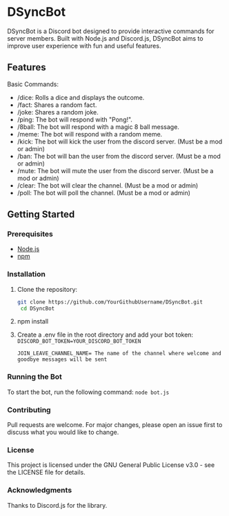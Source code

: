 # DSyncBot

DSyncBot is a Discord bot designed to provide interactive commands for server members. Built with Node.js and Discord.js, DSyncBot aims to improve user experience with fun and useful features.

## Features

Basic Commands:

- /dice: Rolls a dice and displays the outcome.
- /fact: Shares a random fact.
- /joke: Shares a random joke.
- /ping: The bot will respond with "Pong!".
- /8ball: The bot will respond with a magic 8 ball message.
- /meme: The bot will respond with a random meme.
- /kick: The bot will kick the user from the discord server. (Must be a mod or admin)
- /ban: The bot will ban the user from the discord server. (Must be a mod or admin)
- /mute: The bot will mute the user from the discord server. (Must be a mod or admin)
- /clear: The bot will clear the channel. (Must be a mod or admin)
- /poll: The bot will poll the channel. (Must be a mod or admin)

## Getting Started

### Prerequisites

- [Node.js](https://nodejs.org/)
- [npm](https://www.npmjs.com/)

### Installation

1. Clone the repository:
   ```bash
   git clone https://github.com/YourGithubUsername/DSyncBot.git
    cd DSyncBot
2. npm install
3. Create a .env file in the root directory and add your bot token:
   ```DISCORD_BOT_TOKEN=YOUR_DISCORD_BOT_TOKEN```

   ```JOIN_LEAVE_CHANNEL_NAME= The name of the channel where welcome and goodbye messages will be sent```

### Running the Bot
To start the bot, run the following command:
```node bot.js```

### Contributing
Pull requests are welcome. For major changes, please open an issue first to discuss what you would like to change.

### License
This project is licensed under the GNU General Public License v3.0 - see the LICENSE file for details.

### Acknowledgments
Thanks to Discord.js for the library.
